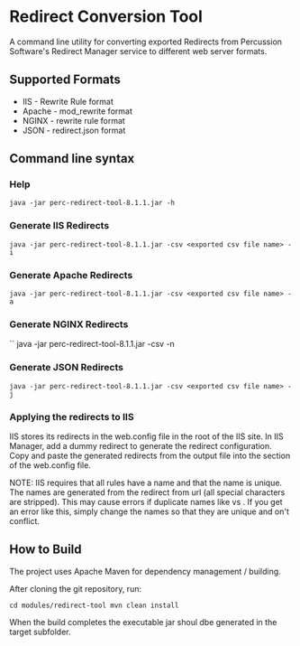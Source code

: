 # Redirect Conversion Tool
A command line utility for converting exported Redirects from Percussion Software's Redirect Manager service to different web server formats.

## Supported Formats
* IIS - Rewrite Rule format
* Apache - mod_rewrite format
* NGINX - rewrite rule format
* JSON - redirect.json format

## Command line syntax

### Help
``
java -jar perc-redirect-tool-8.1.1.jar -h
``

### Generate IIS Redirects
``
java -jar perc-redirect-tool-8.1.1.jar -csv <exported csv file name> -i
``

### Generate Apache Redirects
``
java -jar perc-redirect-tool-8.1.1.jar -csv <exported csv file name> -a
``
### Generate NGINX Redirects
``
java -jar perc-redirect-tool-8.1.1.jar -csv <exported csv file name> -n

### Generate JSON Redirects
``
java -jar perc-redirect-tool-8.1.1.jar -csv <exported csv file name> -j
``
### Applying the redirects to IIS
IIS stores its redirects in the web.config file in the root of the IIS site. 
In IIS Manager, add a dummy redirect to generate the redirect configuration.
Copy and paste the generated redirects from the output file into the <Rules> section
of the web.config file. 

NOTE:  IIS requires that all rules have a name and that the name is unique.  The names are generated from the redirect from url (all special characters are stripped).  This may cause errors if duplicate names like <rule name="TEST"> vs <rule name="test">.  If you get an error like this, simply change the names so that they are unique and on't conflict. 

## How to Build
The project uses Apache Maven for dependency management / building.

After cloning the git repository, run:

``cd modules/redirect-tool
mvn clean install``

When the build completes the executable jar shoul dbe generated in the target subfolder.
